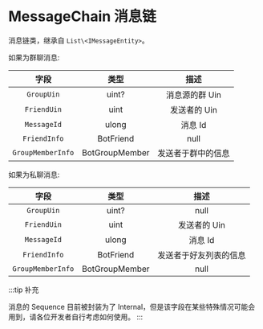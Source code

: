 # MessageChain 消息链

消息链类，继承自 `List\<IMessageEntity>`。

如果为群聊消息:

|       字段        |      类型      |        描述        |
| :---------------: | :------------: | :----------------: |
|    `GroupUin`     |     uint?      |   消息源的群 Uin   |
|    `FriendUin`    |      uint      |    发送者的 Uin    |
|    `MessageId`    |     ulong      |      消息 Id       |
|   `FriendInfo`    |   BotFriend    |        null        |
| `GroupMemberInfo` | BotGroupMember | 发送者于群中的信息 |

如果为私聊消息:

|       字段        |      类型      |          描述          |
| :---------------: | :------------: | :--------------------: |
|    `GroupUin`     |     uint?      |          null          |
|    `FriendUin`    |      uint      |      发送者的 Uin      |
|    `MessageId`    |     ulong      |        消息 Id         |
|   `FriendInfo`    |   BotFriend    | 发送者于好友列表的信息 |
| `GroupMemberInfo` | BotGroupMember |          null          |

:::tip 补充

消息的 Sequence 目前被封装为了 Internal，但是该字段在某些特殊情况可能会用到，请各位开发者自行考虑如何使用。
:::
